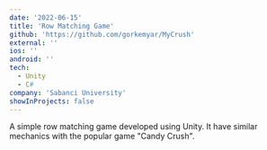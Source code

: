 ```yaml
---
date: '2022-06-15'
title: 'Row Matching Game'
github: 'https://github.com/gorkemyar/MyCrush'
external: ''
ios: ''
android: ''
tech:
  - Unity
  - C#
company: 'Sabanci University'
showInProjects: false
---
```


A simple row matching game developed using Unity. It have similar mechanics with the popular game "Candy Crush".
